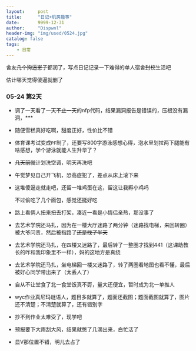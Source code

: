 ```yaml
---
layout:     post
title:      "日记+机房趣事"
date:       9999-12-31
author:     "Dispwnl"
header-img: "img/used/0524.jpg"
catalog: false
tags:
    - 日常
---
```


舍友~~几个狗逼崽子~~都润了，写点日记记录一下难得的单人宿舍~~封校~~生活吧

估计哪天觉得傻逼就删了

### 05-24 第2天

- 调了一天看了一天~~不止一天~~的nfp代码，结果漏洞报告是错误的，压根没有漏洞，***

- 随便雪糕真好吃啊，甜度正好，性价比不错

- 体育课考试变成`PF`制了，还要写800字游泳感想心得，泡水里划拉两下腿能有啥感想，学个游泳就能人生升华了？

- ~~几天前就~~计划洗空调，明天再洗吧

- 午觉梦见自己开飞机，恐高症犯了，差点从床上滚下来

- 这堆傻逼走就走吧，还留一堆鸡蛋在这，留这让我孵小鸡吗

  不过偷吃了几个面包，感觉还挺好吃

- 路上看俩人扭来扭去打架，凑近一看是小情侣亲热，那没事了

- 去艺术学院还马扎，因为在一楼大厅迷路了两分钟（迷路找电梯，来回转圈）被大爷问责，然后被指路了~~还是找了半天~~

- 去艺术学院还马扎，在四楼又迷路了，最后转了一整圈才找到441（这课助教长的咋和我印象里不一样），妈的这地方是真绕

- 去艺术学院还马扎，坐电梯回一楼又迷路了，转了两圈看地图也看不懂，最后被好心同学带出来了（太丢人了）

- 自从不让堂食了北一食堂饭真不孬，量大还便宜，暂时成为北一单推人

- wyc作业真尼玛谜语人，题目多就算了，题面还截图；题面截图就算了，图片还不清楚；不清楚就算了，还有错别字

- 抄不到作业太难受了，现学吧

- 预报要下大雨刮大风，结果就憋了几滴出来，白忙活了

- 显V那位置不错，明儿去占了